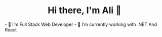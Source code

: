 ###
<h1 align="center">Hi there, I'm Ali 👋</h1>
- 🚀 I’m Full Stack Web Developer
- 🔭 I’m currently working with .NET And React

<!--
**AliAmiresmaeili/AliAmiresmaeili** is a ✨ _special_ ✨ repository because its `README.md` (this file) appears on your GitHub profile.

Here are some ideas to get you started:

- 🔭 I’m currently working on ...
- 🌱 I’m currently learning ...
- 👯 I’m looking to collaborate on ...
- 🤔 I’m looking for help with ...
- 💬 Ask me about ...
- 📫 How to reach me: ...
- 😄 Pronouns: ...
- ⚡ Fun fact: ...
-->
